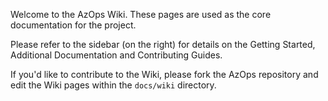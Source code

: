 Welcome to the AzOps Wiki. These pages are used as the core documentation for the project.

Please refer to the sidebar (on the right) for details on the Getting Started, Additional Documentation and Contributing Guides.

If you'd like to contribute to the Wiki, please fork the AzOps repository and edit the Wiki pages within the `docs/wiki` directory.
